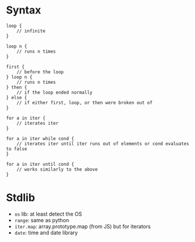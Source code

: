 # Syntax

```
loop {
    // infinite
}

loop n {
    // runs n times
}

first {
    // before the loop
} loop n {
    // runs n times
} then {
    // if the loop ended normally
} else {
    // if either first, loop, or then were broken out of
}
```

```
for a in iter {
    // iterates iter
}

for a in iter while cond {
    // iterates iter until iter runs out of elements or cond evaluates to false
}

for a in iter until cond {
    // works similarly to the above
}
```

# Stdlib

- `os` lib: at least detect the OS
- `range`: same as python
- `iter.map`: array.prototype.map (from JS) but for iterators
- `date`: time and date library